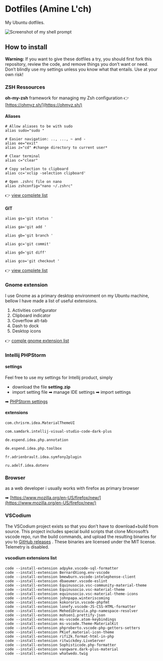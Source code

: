 # Dotfiles (Amine L'ch)

My Ubuntu dotfiles.

![Screenshot of my shell prompt](https://i.imgur.com/OzAMmz0.png)
## How to install

**Warning:** If you want to give these dotfiles a try, you should first fork this repository, review the code, and remove things you don’t want or need. Don’t blindly use my settings unless you know what that entails. Use at your own risk!


### ZSH Ressources 

**oh-my-zsh** framework for managing my Zsh configuration
👉 [https://ohmyz.sh/](https://ohmyz.sh/) 


#### Aliases 

	# Allow aliases to be with sudo
	alias sudo="sudo "	
	
	# Easier navigation: .., ..., ~ and -
	alias ee="exit"
	alias z="cd" #change directory to current user*
	
	# Clear terminal 
	alias c="clear"
	
	# Copy selection to clipboard
	alias cc='xclip -selection clipboard'
	
	# Open .zshrc file on nano 
	alias zshconfig="nano ~/.zshrc"
	
👉  [view complete list](https://github.com/aminelch/dotfiles/blob/master/zshrc/zshrc_aliases) 

#### GIT 


	alias gs='git status '

	alias ga='git add '

	alias gb='git branch '

	alias gc='git commit'

	alias gd='git diff'

	alias gco='git checkout '

👉  [view complete list](https://github.com/aminelch/dotfiles/blob/master/zshrc/git_aliases) 

### Gnome extension 

I use Gnome as a primary desktop environment on my Ubuntu machine, bellow I have made a list of useful extensions.

1. Activities configurator 
2. Clipboard indicator 
3. Coverflow alt-tab 
4. Dash to dock
5. Desktop icons

👉 [comple gnome extension list](https://github.com/aminelch/dotfiles/blob/master/gnome/extension_list.md) 
 
### Intellij PHPStorm 
 
#### settings

Feel free to use my settings for Intellij product, simply 

- download the file **setting.zip** 
- import setting  file ➡ manage IDE settings ➡ import settings 

➡ [PHPStorm settings](https://github.com/aminelch/dotfiles/blob/master/phpstorm/settings.zip) 

#### extensions 
 
	com.chrisrm.idea.MaterialThemeUI
	
	com.samdark.intellij-visual-studio-code-dark-plus
	
	de.espend.idea.php.annotation

	de.espend.idea.php.toolbox

	fr.adrienbrault.idea.symfony2plugin

	ru.adelf.idea.dotenv

### Browser 

as a web developer i usually works with firefox as primary browser

➡ [https://www.mozilla.org/en-US/firefox/new/](https://www.mozilla.org/en-US/firefox/new/) 

### VSCodium 

The VSCodium project exists so that you don’t have to download+build from source. This project includes special build scripts that clone Microsoft’s vscode repo, run the build commands, and upload the resulting binaries for you to [GitHub releases](https://github.com/VSCodium/vscodium/releases) . These binaries are licensed under the MIT license. Telemetry is disabled.

#### vscodium extensions list 

	code --install-extension adpyke.vscode-sql-formatter
	code --install-extension BernardXiong.env-vscode
	code --install-extension bmewburn.vscode-intelephense-client
	code --install-extension dbaeumer.vscode-eslint
	code --install-extension Equinusocio.vsc-community-material-theme
	code --install-extension Equinusocio.vsc-material-theme
	code --install-extension equinusocio.vsc-material-theme-icons
	code --install-extension johnpapa.winteriscoming
	code --install-extension kokororin.vscode-phpfmt
	code --install-extension lonefy.vscode-JS-CSS-HTML-formatter
	code --install-extension MehediDracula.php-namespace-resolver
	code --install-extension mohsen1.prettify-json
	code --install-extension ms-vscode.atom-keybindings
	code --install-extension ms-vscode.Theme-MaterialKit
	code --install-extension phproberto.vscode-php-getters-setters
	code --install-extension PKief.material-icon-theme
	code --install-extension rifi2k.format-html-in-php
	code --install-extension ritwickdey.LiveServer
	code --install-extension Sophisticode.php-formatter
	code --install-extension vangware.dark-plus-material
	code --install-extension whatwedo.twig
	
